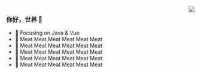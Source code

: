 <img align="right" src="https://github-readme-stats.vercel.app/api?username=windhide&show_icons=true&icon_color=CE1D2D&text_color=718096&bg_color=ffffff&hide_title=true" />

### 你好，世界 👋
- :orange_book: Focusing on Java & Vue
- :meat_on_bone: Meat Meat Meat Meat Meat Meat
- :meat_on_bone: Meat Meat Meat Meat Meat Meat
- :meat_on_bone: Meat Meat Meat Meat Meat Meat
- :meat_on_bone: Meat Meat Meat Meat Meat Meat
- :meat_on_bone: Meat Meat Meat Meat Meat Meat
